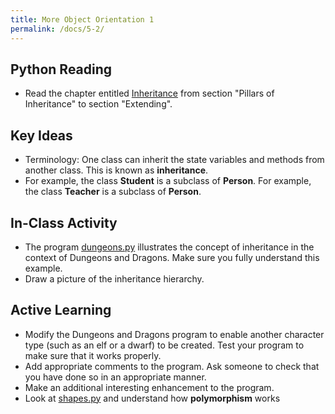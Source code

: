 ```yaml
---
title: More Object Orientation 1
permalink: /docs/5-2/
---
```


## Python Reading
- Read the chapter entitled [Inheritance](https://runestone.academy/ns/books/published/thinkcspy/Inheritance/toctree.html) from section "Pillars of Inheritance" to section "Extending".

## Key Ideas
- Terminology: One class can inherit the state variables and methods from another class. This is known as **inheritance**.
- For example, the class **Student** is a subclass of **Person**. For example, the class **Teacher** is a subclass of **Person**.

## In-Class Activity
- The program [dungeons.py](../lessons/code/dungeons.py) illustrates the concept of inheritance in the context of Dungeons and Dragons. Make sure you fully understand this example.
- Draw a picture of the inheritance hierarchy.

## Active Learning
- Modify the Dungeons and Dragons program to enable another character type (such as an elf or a dwarf) to be created. Test your program to make sure that it works properly.
- Add appropriate comments to the program. Ask someone to check that you have done so in an appropriate manner.
- Make an additional interesting enhancement to the program.
- Look at [shapes.py](../lessons/code/shapes.py) and understand how **polymorphism** works